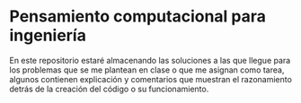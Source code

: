 # Pensamiento computacional para ingeniería
En este repositorio estaré almacenando las soluciones a las que llegue para los problemas que se me plantean en clase o que me asignan como tarea, algunos contienen explicación y comentarios que muestran el razonamiento detrás de la creación del código o su funcionamiento.
